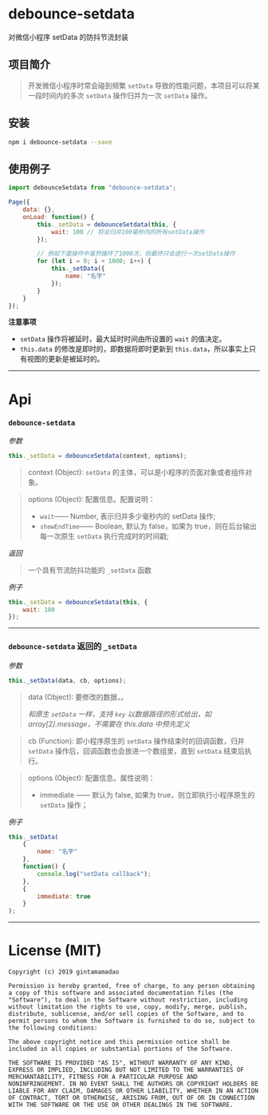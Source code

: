 # debounce-setdata

对微信小程序 setData 的防抖节流封装

## 项目简介

> 开发微信小程序时常会碰到频繁 `setData` 导致的性能问题，本项目可以将某一段时间内的多次 `setData` 操作归并为一次 `setData` 操作。

## 安装

```sh
npm i debounce-setdata --save
```

## 使用例子

```js
import debounceSetdata from "debounce-setdata";

Page({
    data: {},
    onLoad: function() {
        this._setData = debounceSetdata(this, {
            wait: 100 // 将会归并100毫秒内的所有setData操作
        });

        // 例如下面操作中虽然循环了1000次，但最终只会进行一次setData操作
        for (let i = 0; i < 1000; i++) {
            this._setData({
                name: "名字"
            });
        }
    }
});
```

**注意事项**

-   `setData` 操作将被延时，最大延时时间由所设置的 `wait` 的值决定。
-   `this.data` 的修改是即时的，即数据将即时更新到 `this.data`，所以事实上只有视图的更新是被延时的。

---

# Api

### `debounce-setdata`

_参数_

```js
this._setData = debounceSetdata(context, options);
```

> context (Object): `setData` 的主体，可以是小程序的页面对象或者组件对象。

> options (Object): 配置信息。配置说明：
>
> -   `wait`—— Number, 表示归并多少毫秒内的 setData 操作;
> -   `showEndTime`—— Boolean, 默认为 false，如果为 true，则在后台输出每一次原生 `setData` 执行完成时的时间戳;

_返回_

> 一个具有节流防抖功能的 `_setData` 函数

_例子_

```js
this._setData = debounceSetdata(this, {
    wait: 100
});
```

---

### `debounce-setdata` 返回的 `_setData`

_参数_

```js
this._setData(data, cb, options);
```

> data (Object): 要修改的数据，。
>
> _和原生 `setData` 一样，支持 `key` 以数据路径的形式给出，如 array[2].message，不需要在 this.data 中预先定义_

> cb (Function): 即小程序原生的 `setData` 操作结束时的回调函数，归并 `setData` 操作后，回调函数也会放进一个数组里，直到 `setData` 结束后执行。

> options (Object): 配置信息。属性说明：
>
> -   immediate —— 默认为 false, 如果为 true，则立即执行小程序原生的 `setData` 操作；

_例子_

```js
this._setData(
    {
        name: "名字"
    },
    function() {
        console.log("setData callback");
    },
    {
        immediate: true
    }
);
```

---

# License (MIT)

```
Copyright (c) 2019 gintamamadao

Permission is hereby granted, free of charge, to any person obtaining
a copy of this software and associated documentation files (the
"Software"), to deal in the Software without restriction, including
without limitation the rights to use, copy, modify, merge, publish,
distribute, sublicense, and/or sell copies of the Software, and to
permit persons to whom the Software is furnished to do so, subject to
the following conditions:

The above copyright notice and this permission notice shall be
included in all copies or substantial portions of the Software.

THE SOFTWARE IS PROVIDED "AS IS", WITHOUT WARRANTY OF ANY KIND,
EXPRESS OR IMPLIED, INCLUDING BUT NOT LIMITED TO THE WARRANTIES OF
MERCHANTABILITY, FITNESS FOR A PARTICULAR PURPOSE AND
NONINFRINGEMENT. IN NO EVENT SHALL THE AUTHORS OR COPYRIGHT HOLDERS BE
LIABLE FOR ANY CLAIM, DAMAGES OR OTHER LIABILITY, WHETHER IN AN ACTION
OF CONTRACT, TORT OR OTHERWISE, ARISING FROM, OUT OF OR IN CONNECTION
WITH THE SOFTWARE OR THE USE OR OTHER DEALINGS IN THE SOFTWARE.
```
